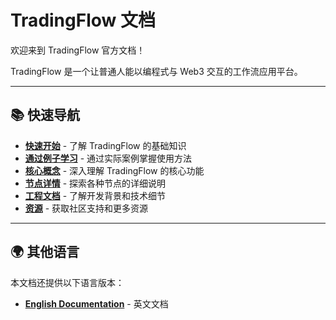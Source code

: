 # TradingFlow 文档

欢迎来到 TradingFlow 官方文档！

TradingFlow 是一个让普通人能以编程式与 Web3 交互的工作流应用平台。

---

## 📚 快速导航

- **[快速开始](getting-started/what-is-tradingflow.md)** - 了解 TradingFlow 的基础知识
- **[通过例子学习](learn-by-examples/index.md)** - 通过实际案例掌握使用方法
- **[核心概念](core-concepts/on-chain-vaults.md)** - 深入理解 TradingFlow 的核心功能
- **[节点详情](node-details/index.md)** - 探索各种节点的详细说明
- **[工程文档](engineering-docs/development-background.md)** - 了解开发背景和技术细节
- **[资源](resources/community-resources.md)** - 获取社区支持和更多资源

---

## 🌍 其他语言

本文档还提供以下语言版本：

- **[English Documentation](https://docs.tradingflows.ai)** - 英文文档

